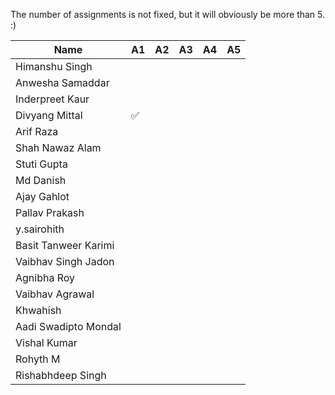 The number of assignments is not fixed, but it will obviously be more than 5. :)


| Name | A1 | A2 | A3 | A4 | A5 |
| --- | --- | --- | --- | --- | --- | 
| Himanshu Singh | 
| Anwesha Samaddar | 
| Inderpreet Kaur | 
| Divyang Mittal | :white_check_mark: | 
| Arif Raza | 
| Shah Nawaz Alam | 
| Stuti Gupta |
| Md Danish |
| Ajay Gahlot | 
| Pallav Prakash |
| y.sairohith |
| Basit Tanweer Karimi | 
| Vaibhav Singh Jadon | 
| Agnibha Roy | 
| Vaibhav Agrawal | 
| Khwahish | 
| Aadi Swadipto Mondal | 
| Vishal Kumar | 
| Rohyth M | 
| Rishabhdeep Singh | 
